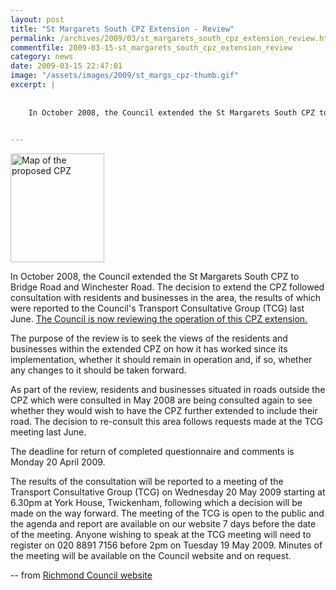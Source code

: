 ```yaml
---
layout: post
title: "St Margarets South CPZ Extension - Review"
permalink: /archives/2009/03/st_margarets_south_cpz_extension_review.html
commentfile: 2009-03-15-st_margarets_south_cpz_extension_review
category: news
date: 2009-03-15 22:47:01
image: "/assets/images/2009/st_margs_cpz-thumb.gif"
excerpt: |
    
    
    In October 2008, the Council extended the St Margarets South CPZ to Bridge Road and Winchester Road. The decision to extend the CPZ followed consultation with residents and businesses in the area, the results of which were reported to the Council's Transport Consultative Group (TCG) last June. <a href="http://www.richmond.gov.uk/home/transport_and_streets/motor_vehicles_roads_and_parking/parking/controlled_parking_zones/controlled_parking_zone_consultations/st_margarets_cpz_review.htm">The Council is now reviewing the operation of this CPZ extension.</a>
    

---
```


<a href="/assets/images/2009/st_margs_cpz.gif"><img src="/assets/images/2009/st_margs_cpz-thumb.gif" width="150" height="174" alt="Map of the proposed CPZ" class="right" /></a>

In October 2008, the Council extended the St Margarets South CPZ to Bridge Road and Winchester Road. The decision to extend the CPZ followed consultation with residents and businesses in the area, the results of which were reported to the Council's Transport Consultative Group (TCG) last June. [The Council is now reviewing the operation of this CPZ extension.](http://www.richmond.gov.uk/home/transport_and_streets/motor_vehicles_roads_and_parking/parking/controlled_parking_zones/controlled_parking_zone_consultations/st_margarets_cpz_review.htm)

The purpose of the review is to seek the views of the residents and businesses within the extended CPZ on how it has worked since its implementation, whether it should remain in operation and, if so, whether any changes to it should be taken forward.

As part of the review, residents and businesses situated in roads outside the CPZ which were consulted in May 2008 are being consulted again to see whether they would wish to have the CPZ further extended to include their road. The decision to re-consult this area follows requests made at the TCG meeting last June.

The deadline for return of completed questionnaire and comments is Monday 20 April 2009.

The results of the consultation will be reported to a meeting of the Transport Consultative Group (TCG) on Wednesday 20 May 2009 starting at 6.30pm at York House, Twickenham, following which a decision will be made on the way forward. The meeting of the TCG is open to the public and the agenda and report are available on our website 7 days before the date of the meeting. Anyone wishing to speak at the TCG meeting will need to register on 020 8891 7156 before 2pm on Tuesday 19 May 2009. Minutes of the meeting will be available on the Council website and on request.

-- from [Richmond Council website](http://www.richmond.gov.uk/home/transport_and_streets/motor_vehicles_roads_and_parking/parking/controlled_parking_zones/controlled_parking_zone_consultations/st_margarets_cpz_review.htm)
